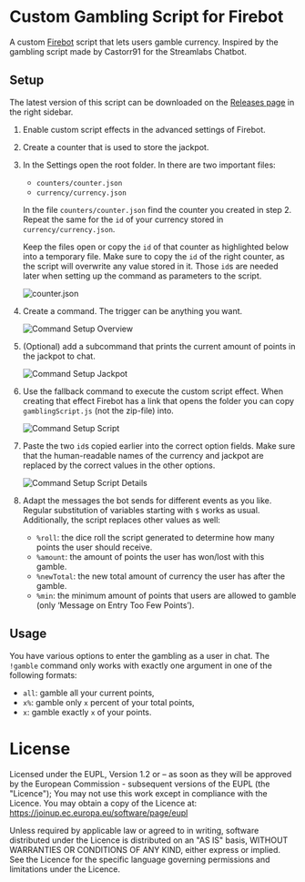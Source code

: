 # Custom Gambling Script for Firebot

A custom [Firebot][firebot] script that lets users gamble currency.
Inspired by the gambling script made by Castorr91 for the Streamlabs Chatbot.

## Setup

The latest version of this script can be downloaded on the
[Releases page][releases] in the right sidebar.

1. Enable custom script effects in the advanced settings of Firebot.

2. Create a counter that is used to store the jackpot.

3. In the Settings open the root folder.
    In there are two important files:
    - `counters/counter.json`
    - `currency/currency.json`

    In the file `counters/counter.json` find the counter you created in step 2.
    Repeat the same for the `id` of your currency stored in
   `currency/currency.json`.

    Keep the files open or copy the `id` of that counter as highlighted below
    into a temporary file.
    Make sure to copy the `id` of the right counter, as the script will
    overwrite any value stored in it.
    Those `id`s are needed later when setting up the command as parameters to
    the script.

    ![counter.json](setup_images/counter_id.png "counter.json")

4. Create a command. The trigger can be anything you want.

    ![Command Setup Overview](setup_images/command_setup_overview.png)

5. (Optional) add a subcommand that prints the current amount of points in the
    jackpot to chat.

    ![Command Setup Jackpot](setup_images/command_setup_jackpot.png)

6. Use the fallback command to execute the custom script effect.
    When creating that effect Firebot has a link that opens the folder you can
    copy `gamblingScript.js` (not the zip-file) into.

    ![Command Setup Script](setup_images/command_setup_script.png)

5. Paste the two `id`s copied earlier into the correct option fields.
    Make sure that the human-readable names of the currency and jackpot are
    replaced by the correct values in the other options.

    ![Command Setup Script Details](setup_images/command_setup_script_detail.png)

6. Adapt the messages the bot sends for different events as you like.
    Regular substitution of variables starting with `$` works as usual.
    Additionally, the script replaces other values as well:
    - `%roll`: the dice roll the script generated to determine how many points
        the user should receive.
    - `%amount`: the amount of points the user has won/lost with this gamble.
    - `%newTotal`: the new total amount of currency the user has after the
        gamble.
    - `%min`: the minimum amount of points that users are allowed to gamble
        (only ‘Message on Entry Too Few Points’).


## Usage

You have various options to enter the gambling as a user in chat.
The `!gamble` command only works with exactly one argument in one of the
following formats:
- `all`: gamble all your current points,
- `x%`: gamble only `x` percent of your total points,
- `x`: gamble exactly `x` of your points.



# License

Licensed under the EUPL, Version 1.2 or – as soon as they will be approved by
the European Commission - subsequent versions of the EUPL (the "Licence");
You may not use this work except in compliance with the Licence.
You may obtain a copy of the Licence at:
https://joinup.ec.europa.eu/software/page/eupl

Unless required by applicable law or agreed to in writing, software
distributed under the Licence is distributed on an "AS IS" basis,
WITHOUT WARRANTIES OR CONDITIONS OF ANY KIND, either express or implied.
See the Licence for the specific language governing permissions and
limitations under the Licence.



[firebot]: https://github.com/crowbartools/Firebot
[releases]: https://github.com/pirak/firebot-gambling-script/releases

